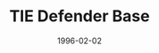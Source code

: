 ---
mission_id: defbase
slug: "tie-defender-base"
editorsChoice: yes
title: "TIE Defender Base"
authors: 
    - "Paul Nemesh"
date: 1996-02-02
filename: "defbase.zip"
description: "Rebel spies have located the base where research and development is being done on the Empire's newest starfighter, the TIE Defender.  This development effort is being led by Admiral Thrawn, who is reporting directly to the Emperor.  Initial analysis indicates that this new weapon can outrun and outgun any starfighter in the Rebel arsenal.  The Rebel Alliance needs more data on this craft and we need to shut down its testing facility."
cover: "defbase2.png"
levelReplaced:	SECBASE
difficulty: yes
bm:	no
fme: no
wax: yes
three_do: yes
voc: no
gmd: no
vue: yes
lfd: yes
base: "New level from scratch" 
editors: "DFUSE"

---